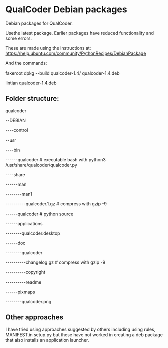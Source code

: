 # QualCoder Debian packages
Debian packages for QualCoder.

Usethe latest package. Earlier packages have reduced functionality and some errors.

These are made using the instructions at: https://help.ubuntu.com/community/PythonRecipes/DebianPackage

And the commands:

fakeroot dpkg --build qualcoder-1.4/ qualcoder-1.4.deb

lintian qualcoder-1.4.deb

## Folder structure:

qualcoder

--DEBIAN

----control

--usr

----bin

------qualcoder   # executable bash with python3 /usr/share/qualcoder/qualcoder.py

----share

------man

--------man1

----------qualcoder.1.gz  # compress with gzip -9

------qualcoder     # python source

------applications

--------qualcoder.desktop

------doc

--------qualcoder

----------changelog.gz   # compress with gzip -9

----------copyright

----------readme

------pixmaps

--------qualcoder.png


## Other approaches
I have tried using approaches suggested by others including using rules, MANIFEST.in setup.py but these have not worked in creating a deb package that also installs an application launcher.
